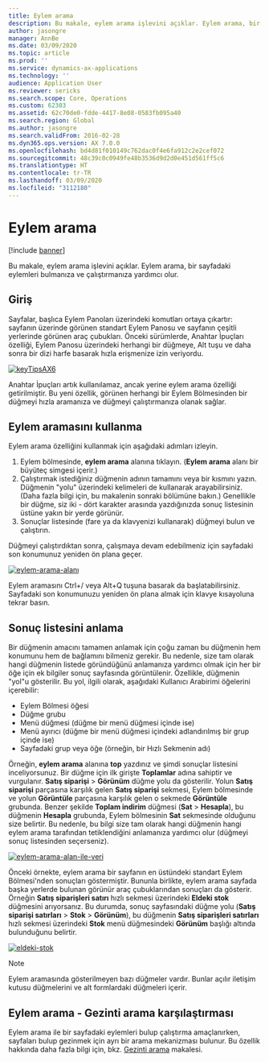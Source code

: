```yaml
---
title: Eylem arama
description: Bu makale, eylem arama işlevini açıklar. Eylem arama, bir sayfadaki eylemleri bulmanıza ve çalıştırmanıza yardımcı olur.
author: jasongre
manager: AnnBe
ms.date: 03/09/2020
ms.topic: article
ms.prod: ''
ms.service: dynamics-ax-applications
ms.technology: ''
audience: Application User
ms.reviewer: sericks
ms.search.scope: Core, Operations
ms.custom: 62303
ms.assetid: 62c70de0-fdde-4417-8e08-0583fb095a40
ms.search.region: Global
ms.author: jasongre
ms.search.validFrom: 2016-02-28
ms.dyn365.ops.version: AX 7.0.0
ms.openlocfilehash: bd4d81f010149c762dac0f4e6fa912c2e2cef072
ms.sourcegitcommit: 48c39c0c0949fe48b3536d9d2d0e451d561ff5c6
ms.translationtype: HT
ms.contentlocale: tr-TR
ms.lasthandoff: 03/09/2020
ms.locfileid: "3112180"
---
```

# <a name="action-search"></a>Eylem arama

[!include [banner](../includes/banner.md)]

Bu makale, eylem arama işlevini açıklar. Eylem arama, bir sayfadaki eylemleri bulmanıza ve çalıştırmanıza yardımcı olur.

## <a name="introduction"></a>Giriş

Sayfalar, başlıca Eylem Panoları üzerindeki komutları ortaya çıkartır: sayfanın üzerinde görünen standart Eylem Panosu ve sayfanın çeşitli yerlerinde görünen araç çubukları. Önceki sürümlerde, Anahtar İpuçları özelliği, Eylem Panosu üzerindeki herhangi bir düğmeye, Alt tuşu ve daha sonra bir dizi harfe basarak hızla erişmenize izin veriyordu.

[![keyTipsAX6](./media/keytipsax6.png)](./media/keytipsax6.png)

Anahtar İpuçları artık kullanılamaz, ancak yerine eylem arama özelliği getirilmiştir. Bu yeni özellik, görünen herhangi bir Eylem Bölmesinden bir düğmeyi hızla aramanıza ve düğmeyi çalıştırmanıza olanak sağlar.

## <a name="using-action-search"></a>Eylem aramasını kullanma

Eylem arama özelliğini kullanmak için aşağıdaki adımları izleyin.

1. Eylem bölmesinde, **eylem arama** alanına tıklayın. (**Eylem arama** alanı bir büyüteç simgesi içerir.)
2. Çalıştırmak istediğiniz düğmenin adının tamamını veya bir kısmını yazın. Düğmenin "yolu" üzerindeki kelimeleri de kullanarak arayabilirsiniz. (Daha fazla bilgi için, bu makalenin sonraki bölümüne bakın.) Genellikle bir düğme, siz iki - dört karakter arasında yazdığınızda sonuç listesinin üstüne yakın bir yerde görünür.
3. Sonuçlar listesinde (fare ya da klavyenizi kullanarak) düğmeyi bulun ve çalıştırın.

Düğmeyi çalıştırdıktan sonra, çalışmaya devam edebilmeniz için sayfadaki son konumunuz yeniden ön plana geçer.

[![eylem-arama-alanı](./media/action-search-field.png)](./media/action-search-field.png)

Eylem aramasını Ctrl+/ veya Alt+Q tuşuna basarak da başlatabilirsiniz. Sayfadaki son konumunuzu yeniden ön plana almak için klavye kısayoluna tekrar basın.

## <a name="understanding-the-results-list"></a>Sonuç listesini anlama

Bir düğmenin amacını tamamen anlamak için çoğu zaman bu düğmenin hem konumunu hem de bağlamını bilmeniz gerekir. Bu nedenle, size tam olarak hangi düğmenin listede göründüğünü anlamanıza yardımcı olmak için her bir öğe için ek bilgiler sonuç sayfasında görüntülenir. Özellikle, düğmenin "yol"u gösterilir. Bu yol, ilgili olarak, aşağıdaki Kullanıcı Arabirimi öğelerini içerebilir:

- Eylem Bölmesi öğesi
- Düğme grubu
- Menü düğmesi (düğme bir menü düğmesi içinde ise)
- Menü ayırıcı (düğme bir menü düğmesi içindeki adlandırılmış bir grup içinde ise)
- Sayfadaki grup veya öğe (örneğin, bir Hızlı Sekmenin adı)

Örneğin, **eylem arama** alanına **top** yazdınız ve şimdi sonuçlar listesini inceliyorsunuz. Bir düğme için ilk girişte **Toplamlar** adına sahiptir ve vurgulanır. **Satış siparişi** &gt; **Görünüm** düğme yolu da gösterilir. Yolun **Satış siparişi** parçasına karşılık gelen **Satış siparişi** sekmesi, Eylem bölmesinde ve yolun **Görüntüle** parçasına karşılık gelen o sekmede **Görüntüle** grubunda. Benzer şekilde **Toplam indirim** düğmesi (**Sat** &gt; **Hesapla**), bu düğmenin **Hesapla** grubunda, Eylem bölmesinin **Sat** sekmesinde olduğunu size belirtir. Bu nedenle, bu bilgi size tam olarak hangi düğmenin hangi eylem arama tarafından tetiklendiğini anlamanıza yardımcı olur (düğmeyi sonuç listesinden seçerseniz).

[![eylem-arama-alan-ile-veri](./media/action-search-field-with-data.png)](./media/action-search-field-with-data.png)

Önceki örnekte, eylem arama bir sayfanın en üstündeki standart Eylem Bölmesi'nden sonuçları göstermiştir. Bununla birlikte, eylem arama sayfada başka yerlerde bulunan görünür araç çubuklarından sonuçları da gösterir. Örneğin **Satış siparişleri satırı** hızlı sekmesi üzerindeki **Eldeki stok** düğmesini arıyorsanız. Bu durumda, sonuç sayfasındaki düğme yolu (**Satış siparişi satırları** &gt; **Stok** &gt; **Görünüm**), bu düğmenin **Satış siparişleri satırları** hızlı sekmesi üzerindeki **Stok** menü düğmesindeki **Görünüm** başlığı altında bulunduğunu belirtir.

[![eldeki-stok](./media/on-hand-inventory.png)](./media/on-hand-inventory.png)

> [!NOTE]
> Eylem aramasında gösterilmeyen bazı düğmeler vardır. Bunlar açılır iletişim kutusu düğmelerini ve alt formlardaki düğmeleri içerir. 

## <a name="action-search-vs-navigation-search"></a>Eylem arama - Gezinti arama karşılaştırması

Eylem arama ile bir sayfadaki eylemleri bulup çalıştırma amaçlanırken, sayfaları bulup gezinmek için ayrı bir arama mekanizması bulunur. Bu özellik hakkında daha fazla bilgi için, bkz. [Gezinti arama](navigation-search.md) makalesi.
